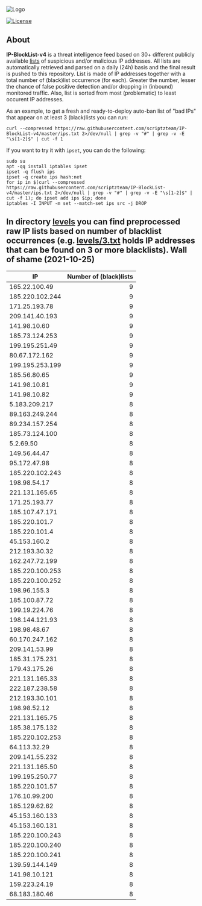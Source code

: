![Logo](https://i.imgur.com/PyKLAe7.png)

[![License](https://img.shields.io/badge/license-The_Unlicense-red.svg)](https://unlicense.org/)

About
----

**IP-BlockList-v4** is a threat intelligence feed based on 30+ different publicly available [lists](https://github.com/stamparm/maltrail) of suspicious and/or malicious IP addresses. All lists are automatically retrieved and parsed on a daily (24h) basis and the final result is pushed to this repository. List is made of IP addresses together with a total number of (black)list occurrence (for each). Greater the number, lesser the chance of false positive detection and/or dropping in (inbound) monitored traffic. Also, list is sorted from most (problematic) to least occurent IP addresses.

As an example, to get a fresh and ready-to-deploy auto-ban list of "bad IPs" that appear on at least 3 (black)lists you can run:

```
curl --compressed https://raw.githubusercontent.com/scriptzteam/IP-BlockList-v4/master/ips.txt 2>/dev/null | grep -v "#" | grep -v -E "\s[1-2]$" | cut -f 1
```

If you want to try it with `ipset`, you can do the following:

```
sudo su
apt -qq install iptables ipset
ipset -q flush ips
ipset -q create ips hash:net
for ip in $(curl --compressed https://raw.githubusercontent.com/scriptzteam/IP-BlockList-v4/master/ips.txt 2>/dev/null | grep -v "#" | grep -v -E "\s[1-2]$" | cut -f 1); do ipset add ips $ip; done
iptables -I INPUT -m set --match-set ips src -j DROP
```

In directory [levels](levels) you can find preprocessed raw IP lists based on number of blacklist occurrences (e.g. [levels/3.txt](levels/3.txt) holds IP addresses that can be found on 3 or more blacklists).
Wall of shame (2021-10-25)
----

|IP|Number of (black)lists|
|---|--:|
165.22.100.49|9
185.220.102.244|9
171.25.193.78|9
209.141.40.193|9
141.98.10.60|9
185.73.124.253|9
199.195.251.49|9
80.67.172.162|9
199.195.253.199|9
185.56.80.65|9
141.98.10.81|9
141.98.10.82|9
5.183.209.217|8
89.163.249.244|8
89.234.157.254|8
185.73.124.100|8
5.2.69.50|8
149.56.44.47|8
95.172.47.98|8
185.220.102.243|8
198.98.54.17|8
221.131.165.65|8
171.25.193.77|8
185.107.47.171|8
185.220.101.7|8
185.220.101.4|8
45.153.160.2|8
212.193.30.32|8
162.247.72.199|8
185.220.100.253|8
185.220.100.252|8
198.96.155.3|8
185.100.87.72|8
199.19.224.76|8
198.144.121.93|8
198.98.48.67|8
60.170.247.162|8
209.141.53.99|8
185.31.175.231|8
179.43.175.26|8
221.131.165.33|8
222.187.238.58|8
212.193.30.101|8
198.98.52.12|8
221.131.165.75|8
185.38.175.132|8
185.220.102.253|8
64.113.32.29|8
209.141.55.232|8
221.131.165.50|8
199.195.250.77|8
185.220.101.57|8
176.10.99.200|8
185.129.62.62|8
45.153.160.133|8
45.153.160.131|8
185.220.100.243|8
185.220.100.240|8
185.220.100.241|8
139.59.144.149|8
141.98.10.121|8
159.223.24.19|8
68.183.180.46|8
